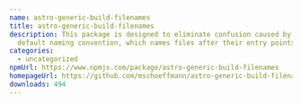 ```yaml
---
name: astro-generic-build-filenames
title: astro-generic-build-filenames
description: This package is designed to eliminate confusion caused by the
  default naming convention, which names files after their entry points.
categories:
  - uncategorized
npmUrl: https://www.npmjs.com/package/astro-generic-build-filenames
homepageUrl: https://github.com/mschoeffmann/astro-generic-build-filenames
downloads: 494
---
```

